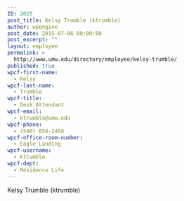```yaml
---
ID: 2025
post_title: Kelsy Trumble (ktrumble)
author: wpengine
post_date: 2015-07-06 08:00:00
post_excerpt: ""
layout: employee
permalink: >
  http://www.umw.edu/directory/employee/kelsy-trumble/
published: true
wpcf-first-name:
  - Kelsy
wpcf-last-name:
  - Trumble
wpcf-title:
  - Desk Attendant
wpcf-email:
  - ktrumble@umw.edu
wpcf-phone:
  - (540) 654-2458
wpcf-office-room-number:
  - Eagle Landing
wpcf-username:
  - ktrumble
wpcf-dept:
  - Residence Life
---
```

Kelsy Trumble (ktrumble)